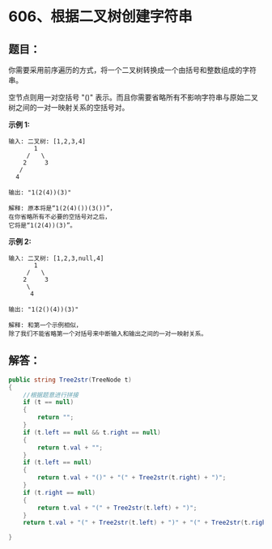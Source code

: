 # 606、根据二叉树创建字符串

## 题目：

你需要采用前序遍历的方式，将一个二叉树转换成一个由括号和整数组成的字符串。

空节点则用一对空括号 "()" 表示。而且你需要省略所有不影响字符串与原始二叉树之间的一对一映射关系的空括号对。

**示例 1:**

```
输入: 二叉树: [1,2,3,4]
       1
     /   \
    2     3
   /    
  4     

输出: "1(2(4))(3)"

解释: 原本将是“1(2(4)())(3())”，
在你省略所有不必要的空括号对之后，
它将是“1(2(4))(3)”。
```

**示例 2:**

```
输入: 二叉树: [1,2,3,null,4]
       1
     /   \
    2     3
     \  
      4 

输出: "1(2()(4))(3)"

解释: 和第一个示例相似，
除了我们不能省略第一个对括号来中断输入和输出之间的一对一映射关系。
```

## 解答：

```csharp
public string Tree2str(TreeNode t)
{
    //根据题意进行拼接
    if (t == null) 
    {
        return "";
    }
    if (t.left == null && t.right == null) 
    {
        return t.val + "";
    }
    if (t.left == null) 
    {
        return t.val + "()" + "(" + Tree2str(t.right) + ")";
    }
    if (t.right == null) 
    {
        return t.val + "(" + Tree2str(t.left) + ")";
    }
    return t.val + "(" + Tree2str(t.left) + ")" + "(" + Tree2str(t.right) + ")";

}
```

